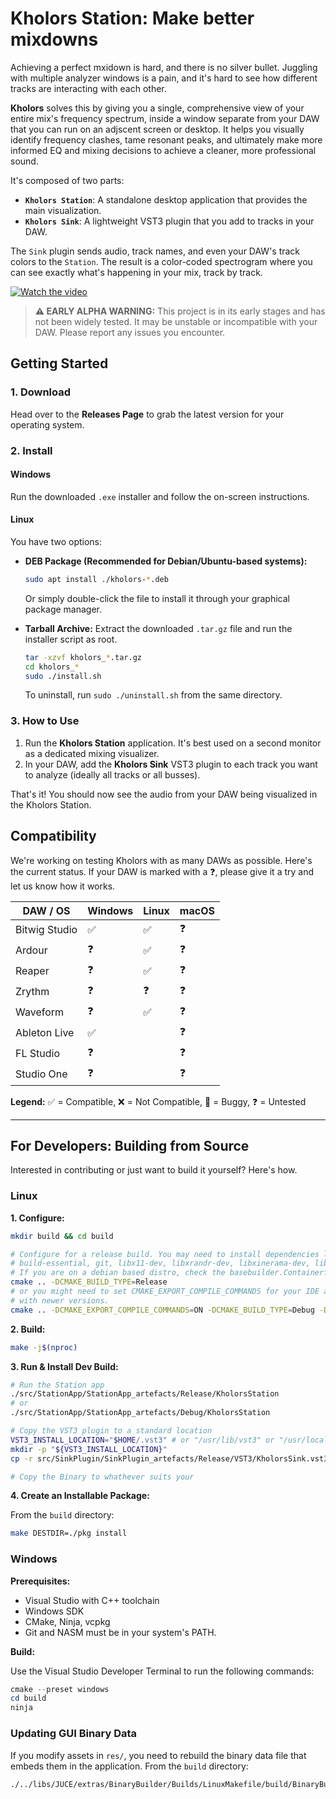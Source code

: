 # Kholors Station: Make better mixdowns

Achieving a perfect mxidown is hard, and there is no silver bullet. Juggling with multiple analyzer windows is a pain, and it's hard to see how different tracks are interacting with each other.

**Kholors** solves this by giving you a single, comprehensive view of your entire mix's frequency spectrum, inside a window separate from your DAW that you can run on an adjscent screen or desktop. It helps you visually identify frequency clashes, tame resonant peaks, and ultimately make more informed EQ and mixing decisions to achieve a cleaner, more professional sound.

It's composed of two parts:

- **`Kholors Station`**: A standalone desktop application that provides the main visualization.
- **`Kholors Sink`**: A lightweight VST3 plugin that you add to tracks in your DAW.

The `Sink` plugin sends audio, track names, and even your DAW's track colors to the `Station`. The result is a color-coded spectrogram where you can see exactly what's happening in your mix, track by track.

[![Watch the video](https://img.youtube.com/vi/9gL8FKBfXtc/maxresdefault.jpg)](https://youtu.be/9gL8FKBfXtc)

> **⚠️ EARLY ALPHA WARNING:** This project is in its early stages and has not been widely tested. It may be unstable or incompatible with your DAW. Please report any issues you encounter.

## Getting Started

### 1. Download

Head over to the **Releases Page** to grab the latest version for your operating system.

### 2. Install

#### Windows

Run the downloaded `.exe` installer and follow the on-screen instructions.

#### Linux

You have two options:

- **DEB Package (Recommended for Debian/Ubuntu-based systems):**

  ```bash
  sudo apt install ./kholors-*.deb
  ```

  Or simply double-click the file to install it through your graphical package manager.

- **Tarball Archive:**
  Extract the downloaded `.tar.gz` file and run the installer script as root.
  ```bash
  tar -xzvf kholors_*.tar.gz
  cd kholors_*
  sudo ./install.sh
  ```
  To uninstall, run `sudo ./uninstall.sh` from the same directory.

### 3. How to Use

1.  Run the **Kholors Station** application. It's best used on a second monitor as a dedicated mixing visualizer.
2.  In your DAW, add the **Kholors Sink** VST3 plugin to each track you want to analyze (ideally all tracks or all busses).

That's it! You should now see the audio from your DAW being visualized in the Kholors Station.

## Compatibility

We're working on testing Kholors with as many DAWs as possible. Here's the current status. If your DAW is marked with a ❓, please give it a try and let us know how it works.

| DAW / OS      | Windows | Linux | macOS |
| ------------- | ------- | ----- | ----- |
| Bitwig Studio | ✅      | ✅    | ❓    |
| Ardour        | ❓      | ✅    | ❓    |
| Reaper        | ❓      | ✅    | ❓    |
| Zrythm        | ❓      | ❓    | ❓    |
| Waveform      | ❓      | ✅    | ❓    |
| Ableton Live  | ✅      |       | ❓    |
| FL Studio     | ❓      |       | ❓    |
| Studio One    | ❓      |       | ❓    |

**Legend:** ✅ = Compatible, ❌ = Not Compatible, 🐞 = Buggy, ❓ = Untested

---

## For Developers: Building from Source

Interested in contributing or just want to build it yourself? Here's how.

### Linux

**1. Configure:**

```bash
mkdir build && cd build

# Configure for a release build. You may need to install dependencies like
# build-essential, git, libx11-dev, libxrandr-dev, libxinerama-dev, libxcursor-dev, libfreetype-dev
# If you are on a debian based distro, check the basebuilder.Containerfile
cmake .. -DCMAKE_BUILD_TYPE=Release
# or you might need to set CMAKE_EXPORT_COMPILE_COMMANDS for your IDE and CMAKE_POLICY_VERSION_MINIMUM for CMake compatibility
# with newer versions.
cmake .. -DCMAKE_EXPORT_COMPILE_COMMANDS=ON -DCMAKE_BUILD_TYPE=Debug -DCMAKE_POLICY_VERSION_MINIMUM=3.5
```

**2. Build:**

```bash
make -j$(nproc)
```

**3. Run & Install Dev Build:**

```bash
# Run the Station app
./src/StationApp/StationApp_artefacts/Release/KholorsStation
# or
./src/StationApp/StationApp_artefacts/Debug/KholorsStation

# Copy the VST3 plugin to a standard location
VST3_INSTALL_LOCATION="$HOME/.vst3" # or "/usr/lib/vst3" or "/usr/local/lib/vst3"  for system-wide
mkdir -p "${VST3_INSTALL_LOCATION}"
cp -r src/SinkPlugin/SinkPlugin_artefacts/Release/VST3/KholorsSink.vst3 "${VST3_INSTALL_LOCATION}/"

# Copy the Binary to whathever suits your
```

**4. Create an Installable Package:**

From the `build` directory:

```bash
make DESTDIR=./pkg install
```

### Windows

**Prerequisites:**

- Visual Studio with C++ toolchain
- Windows SDK
- CMake, Ninja, vcpkg
- Git and NASM must be in your system's PATH.

**Build:**

Use the Visual Studio Developer Terminal to run the following commands:

```powershell
cmake --preset windows
cd build
ninja
```

### Updating GUI Binary Data

If you modify assets in `res/`, you need to rebuild the binary data file that embeds them in the application. From the `build` directory:

```bash
./../libs/JUCE/extras/BinaryBuilder/Builds/LinuxMakefile/build/BinaryBuilder ../src/GUIData ../src/GUIToolkit GUIData
```
